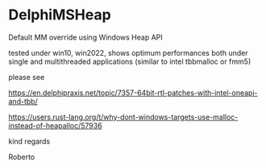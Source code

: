 # DelphiMSHeap
Default MM override using Windows Heap API

tested under win10, win2022, shows optimum performances both under single and multithreaded applications 
(similar to intel tbbmalloc or fmm5)

please see

https://en.delphipraxis.net/topic/7357-64bit-rtl-patches-with-intel-oneapi-and-tbb/

https://users.rust-lang.org/t/why-dont-windows-targets-use-malloc-instead-of-heapalloc/57936

kind regards

Roberto
